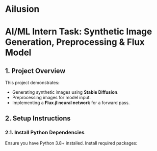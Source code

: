 # Ailusion

# AI/ML Intern Task: Synthetic Image Generation, Preprocessing & Flux Model

## **1. Project Overview**
This project demonstrates:
- Generating synthetic images using **Stable Diffusion**.
- Preprocessing images for model input.
- Implementing a **Flux.jl neural network** for a forward pass.

## **2. Setup Instructions**
### **2.1. Install Python Dependencies**
Ensure you have Python 3.8+ installed. Install required packages:


